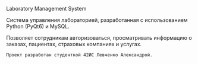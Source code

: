 Laboratory Management System

Система управления лабораторией, разработанная с использованием Python (PyQt6) и MySQL. 

Позволяет сотрудникам авторизоваться, просматривать информацию о заказах, пациентах, страховых компаниях и услугах.

    
    Проект разработан студенткой 42ИС Левченко Александрой.
